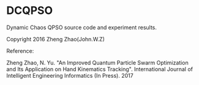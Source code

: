 # DCQPSO
Dynamic Chaos QPSO source code and  experiment results.

Copyright 2016 Zheng Zhao(John.W.Z) 

Reference:

Zheng Zhao, N. Yu. "An Improved Quantum Particle Swarm Optimization and Its Application on Hand Kinematics Tracking".  International Journal of Intelligent Engineering Informatics (In Press). 2017

